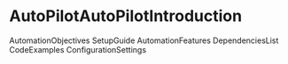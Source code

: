 # AutoPilotAutoPilotIntroduction
AutomationObjectives
SetupGuide
AutomationFeatures
DependenciesList
CodeExamples
ConfigurationSettings
